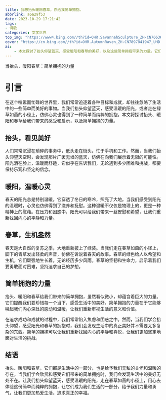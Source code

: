 ```yaml
---
title: 我想抬头暖阳春草，你给我简单拥抱。
abbrlink: a6a29f53
date: 2023-10-29 17:21:42
tags:
- 诗歌
categories: 文学世界
top_img: "https://www4.bing.com//th?id=OHR.SavannahSculpture_ZH-CN7663694208_UHD.jpg"
cover: "https://cn.bing.com//th?id=OHR.AutumnRaven_ZH-CN7897841947_UHD.jpg"
ai: 
    - 本文探讨了抬头仰望蓝天、感受暖阳和春草的美好，以及这些简单拥抱带来的力量。它们唤醒内心，提醒我们珍惜当下，追求生活的真正美好。生活中的幸福源于这些简单而纯粹的拥抱。
---
```


当抬头，暖阳春草：简单拥抱的力量

# 引言

在这个喧嚣而忙碌的世界里，我们常常追逐着各种目标和成就，却往往忽略了生活中的一些简单而美好的事物。当我们抬头仰望蓝天，感受温暖的阳光，或者走在绿草如茵的小径上，仿佛心灵也得到了一种简单而纯粹的拥抱。本文将探讨抬头、暖阳和春草给我们带来的感受和启示，以及简单拥抱的力量。

## 抬头，看见美好

人们常常沉浸在琐碎的事务中，低头走在街头，忙于手机和工作。然而，当我们抬头仰望天空时，会发现那片广袤无垠的蓝天，仿佛在向我们展示着无限的可能性。阳光洒在脸上，温暖而舒适，它似乎在告诉我们，无论遇到多少困难和挑战，都要保持乐观和坚定的信念。

## 暖阳，温暖心灵

春天的阳光总是特别温暖，它穿透了冬日的寒冷，照亮了大地。当我们感受到阳光的温暖时，心灵也仿佛得到了滋养和抚慰。这种温暖不仅仅是物理上的，更是一种精神上的慰藉。在压力和困惑中，阳光可以给我们带来一丝安慰和希望，让我们重新找回内心的平静和力量。

## 春草，生机盎然

春天是大自然的复苏之季，大地重新披上了绿装。当我们走在春草如茵的小径上，脚下的青草发出轻柔的声音，仿佛在诉说着春天的故事。春草的绿色给人以希望和生机，它们顽强地生长着，无论经历多少风雨。春草的坚韧和生命力，启示着我们要勇敢面对困难，坚持追求自己的梦想。

## 简单拥抱的力量

抬头、暖阳和春草给我们带来的简单拥抱，虽然看似微小，却蕴含着巨大的力量。它们提醒我们要珍惜每一个当下，感受生活中的美好。简单拥抱的力量在于它能够唤起我们内心深处的感动和温暖，让我们重新审视生活的意义和价值。

在追求成功和成就的过程中，我们常常陷入焦虑和困惑之中。然而，当我们学会抬头仰望，感受阳光和春草的拥抱时，我们会发现生活中的真正美好并不需要太多复杂的东西。简单的拥抱可以让我们重新找回内心的平静和喜悦，让我们更加坚定地面对生活的挑战。

## 结语

抬头、暖阳和春草，它们都是生活中的一部分，也是给予我们无私的关怀和温暖的存在。当我们学会欣赏和感受它们带来的简单拥抱时，我们会发现生活中的美好无处不在。让我们抬头仰望蓝天，感受温暖的阳光，走在春草如茵的小径上，用心去体验这份简单而纯粹的拥抱，让它们成为我们生活的一部分，给予我们力量和勇气，让我们更加热爱生活，追求真正的幸福。
